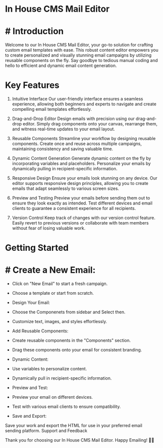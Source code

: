 # In House CMS Mail Editor
# # Introduction
Welcome to our In House CMS Mail Editor, your go-to solution for crafting custom email templates with ease. This robust content editor empowers you to create personalized and visually stunning email campaigns by utilizing reusable components on the fly. Say goodbye to tedious manual coding and hello to efficient and dynamic email content generation.

# Key Features
1. Intuitive Interface
Our user-friendly interface ensures a seamless experience, allowing both beginners and experts to navigate and create compelling email templates effortlessly.

2. Drag-and-Drop Editor
Design emails with precision using our drag-and-drop editor. Simply drag components onto your canvas, rearrange them, and witness real-time updates to your email layout.

3. Reusable Components
Streamline your workflow by designing reusable components. Create once and reuse across multiple campaigns, maintaining consistency and saving valuable time.

4. Dynamic Content Generation
Generate dynamic content on the fly by incorporating variables and placeholders. Personalize your emails by dynamically pulling in recipient-specific information.

5. Responsive Design
Ensure your emails look stunning on any device. Our editor supports responsive design principles, allowing you to create emails that adapt seamlessly to various screen sizes.

6. Preview and Testing
Preview your emails before sending them out to ensure they look exactly as intended. Test different devices and email clients to guarantee a consistent experience for all recipients.

7. Version Control
Keep track of changes with our version control feature. Easily revert to previous versions or collaborate with team members without fear of losing valuable work.

# Getting Started
# # Create a New Email:

- Click on "New Email" to start a fresh campaign.
- Choose a template or start from scratch.
- Design Your Email:

- Choose the Componenets from sidebar and Select then.
- Customize text, images, and styles effortlessly.
- Add Reusable Components:

- Create reusable components in the "Components" section.
- Drag these components onto your email for consistent branding.
- Dynamic Content:

- Use variables to personalize content.
- Dynamically pull in recipient-specific information.
- Preview and Test:

- Preview your email on different devices.
- Test with various email clients to ensure compatibility.
- Save and Export:

Save your work and export the HTML for use in your preferred email sending platform.
Support and Feedback

Thank you for choosing our In House CMS Mail Editor. Happy Emailing! 🚀📧